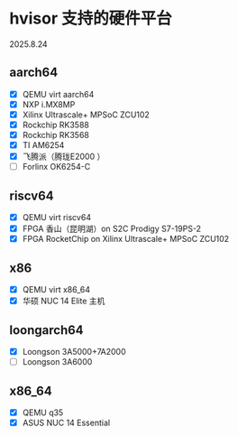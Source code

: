 # hvisor 支持的硬件平台

2025.8.24

## aarch64

- [x] QEMU virt aarch64
- [x] NXP i.MX8MP
- [x] Xilinx Ultrascale+ MPSoC ZCU102
- [x] Rockchip RK3588
- [x] Rockchip RK3568
- [x] TI AM6254
- [x] 飞腾派（腾珑E2000 ）
- [ ] Forlinx OK6254-C

## riscv64

- [x] QEMU virt riscv64
- [x] FPGA 香山（昆明湖）on S2C Prodigy S7-19PS-2
- [x] FPGA  RocketChip on Xilinx Ultrascale+ MPSoC ZCU102

## x86
- [x] QEMU virt x86_64
- [x] 华硕 NUC 14 Elite 主机

## loongarch64

- [x] Loongson 3A5000+7A2000
- [ ] Loongson 3A6000

## x86_64

- [x] QEMU q35
- [x] ASUS NUC 14 Essential